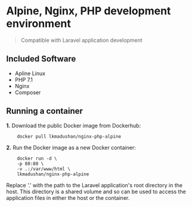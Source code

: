 # Alpine, Nginx, PHP development environment

> Compatible with Laravel application development

## Included Software
- Apline Linux
- PHP 7.1
- Nginx
- Composer

Running a container
-------------------

**1.** Download the public Docker image from Dockerhub:

		docker pull lkmadushan/nginx-php-alpine

**2.** Run the Docker image as a new Docker container:

		docker run -d \
		-p 80:80 \
		-v .:/var/www/html \
		lkmadushan/nginx-php-alpine

Replace '.' with the path to the Laravel application's root directory in
the host. This directory is a shared volume and so can be used to access the
application files in either the host or the container.